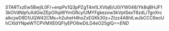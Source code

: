 $START$xzEw5BwjIL0F/+enpPs1Q3pPZgT4m1LXVbj6/iJ0iYW048/Yk8qBHJF13kOVdNlpfuXdGieZEpOIhpWYmGRcy/UMYFgkezow3kVptSexT6zdL/7gnXrcaIkcjwD9D1/JQW42CMs+h2uheH4hoZxEGKk30z+Ztzz4A8hlLwJbCCC6eoUhCXldYNpeWTCPVMXE0QFlyEPO6wDiLD4eO25glQ==$END$